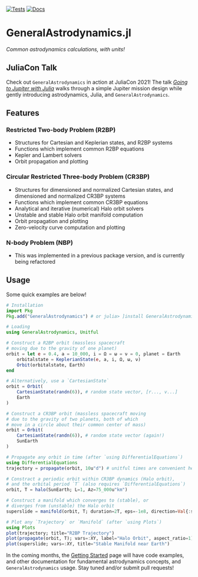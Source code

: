 [![Tests](https://github.com/cadojo/GeneralAstrodynamics.jl/workflows/Tests/badge.svg)](https://github.com/cadojo/GeneralAstrodynamics.jl/actions?query=workflow%3ATests)
[![Docs](https://github.com/cadojo/GeneralAstrodynamics.jl/workflows/Documentation/badge.svg)](https://cadojo.github.io/GeneralAstrodynamics.jl/dev)

# GeneralAstrodynamics.jl
_Common astrodynamics calculations, with units!_

## JuliaCon Talk

Check out `GeneralAstrodynamics` in action at JuliaCon 2021! The talk [_Going to Jupiter with Julia_](https://www.youtube.com/watch?v=WnvKaUsGv8w) walks through a simple Jupiter mission design while gently introducing astrodynamics, Julia, and `GeneralAstrodynamics`.

## Features

### Restricted Two-body Problem (R2BP)
* Structures for Cartesian and Keplerian states, and R2BP systems
* Functions which implement common R2BP equations
* Kepler and Lambert solvers
* Orbit propagation and plotting

### Circular Restricted Three-body Problem (CR3BP)
* Structures for dimensioned and normalized Cartesian states, and dimensioned and normalized CR3BP systems
* Functions which implement common CR3BP equations
* Analytical and iterative (numerical) Halo orbit solvers
* Unstable and stable Halo orbit manifold computation
* Orbit propagation and plotting
* Zero-velocity curve computation and plotting

### N-body Problem (NBP)
* This was implemented in a previous package version, and is currently being refactored

## Usage

Some quick examples are below!

```julia
# Installation
import Pkg
Pkg.add("GeneralAstrodynamics") # or julia> ]install GeneralAstrodynamics

# Loading
using GeneralAstrodynamics, Unitful

# Construct a R2BP orbit (massless spacecraft 
# moving due to the gravity of one planet)
orbit = let e = 0.4, a = 10_000, i = Ω = ω = ν = 0, planet = Earth
    orbitalstate = KeplerianState(e, a, i, Ω, ω, ν)
    Orbit(orbitalstate, Earth)
end

# Alternatively, use a `CartesianState`
orbit = Orbit(
    CartesianState(randn(6)), # random state vector, [r..., v...]
    Earth
)

# Construct a CR3BP orbit (massless spacecraft moving
# due to the gravity of two planets, both of which
# move in a circle about their common center of mass)
orbit = Orbit(
    CartesianState(randn(6)), # random state vector (again!)
    SunEarth
)

# Propagate any orbit in time (after `using DifferentialEquations`)
using DifferentialEquations
trajectory = propagate(orbit, 10u"d") # unitful times are convenient here!

# Constract a periodic orbit within CR3BP dynamics (Halo orbit),
# and the orbital period `T` (also requires `DifferentialEquations`)
orbit, T = halo(SunEarth; L=1, Az=75_000u"km")

# Construct a manifold which converges to (stable), or 
# diverges from (unstable) the Halo orbit
superslide = manifold(orbit, T; duration=2T, eps=-1e8, direction=Val{:stable})

# Plot any `Trajectory` or `Manifold` (after `using Plots`)
using Plots
plot(trajectory; title="R2BP Trajectory")
plot(propagate(orbit, T); vars=:XY, label="Halo Orbit", aspect_ratio=1)
plot(superslide; vars=:XY, title="Stable Manifold near Earth")
```

In the coming months, the [Getting Started](https://cadojo.github.io/GeneralAstrodynamics.jl/dev/) page will have code examples, and other documentation for fundamental astrodynamics concepts, and `GeneralAstrodynamics` usage. Stay tuned and/or submit pull requests!
